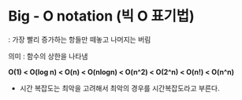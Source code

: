 # Big - O notation (빅 O 표기법)

: 가장 빨리 증가하는 항들만 떼놓고 나머지는 버림



의미 : 함수의 상한을 나타냄



**O(1) < O(log n) < O(n) < O(nlogn) < O(n^2) < O(2^n) < O(n!) < O(n^n)**

- 시간 복잡도는 최악을 고려해서 최악의 경우를 시간복잡도라고 부른다.